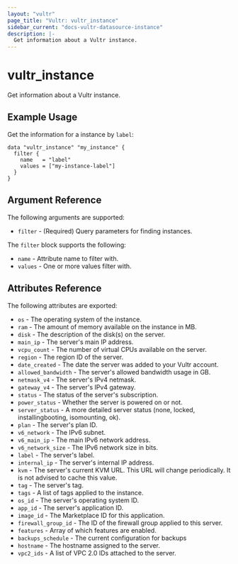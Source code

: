 ```yaml
---
layout: "vultr"
page_title: "Vultr: vultr_instance"
sidebar_current: "docs-vultr-datasource-instance"
description: |-
  Get information about a Vultr instance.
---
```


# vultr_instance

Get information about a Vultr instance.

## Example Usage

Get the information for a instance by `label`:

```hcl
data "vultr_instance" "my_instance" {
  filter {
    name   = "label"
    values = ["my-instance-label"]
  }
}
```

## Argument Reference

The following arguments are supported:

* `filter` - (Required) Query parameters for finding instances.

The `filter` block supports the following:

* `name` - Attribute name to filter with.
* `values` - One or more values filter with.

## Attributes Reference

The following attributes are exported:

* `os` - The operating system of the instance.
* `ram` - The amount of memory available on the instance in MB.
* `disk` - The description of the disk(s) on the server.
* `main_ip` - The server's main IP address.
* `vcpu_count` - The number of virtual CPUs available on the server.
* `region` - The region ID of the server.
* `date_created` - The date the server was added to your Vultr account.
* `allowed_bandwidth` - The server's allowed bandwidth usage in GB.
* `netmask_v4` - The server's IPv4 netmask.
* `gateway_v4` - The server's IPv4 gateway.
* `status` - The status of the server's subscription.
* `power_status` - Whether the server is powered on or not.
* `server_status` - A more detailed server status (none, locked, installingbooting, isomounting, ok).
* `plan` - The server's plan ID.
* `v6_network` - The IPv6 subnet.
* `v6_main_ip` - The main IPv6 network address.
* `v6_network_size` - The IPv6 network size in bits.
* `label` - The server's label.
* `internal_ip` - The server's internal IP address.
* `kvm` - The server's current KVM URL. This URL will change periodically. It is not advised to cache this value.
* `tag` - The server's tag.
* `tags` - A list of tags applied to the instance.
* `os_id` - The server's operating system ID.
* `app_id` - The server's application ID.
* `image_id` - The Marketplace ID for this application.
* `firewall_group_id` - The ID of the firewall group applied to this server.
* `features` - Array of which features are enabled.
* `backups_schedule` - The current configuration for backups 
* `hostname` - The hostname assigned to the server.
* `vpc2_ids` - A list of VPC 2.0 IDs attached to the server.
